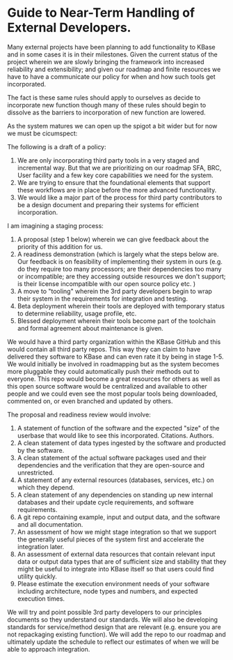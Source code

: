 # Guide to Near-Term Handling of External Developers. 

Many external projects have been planning to add functionality to KBase and in some cases it is in their milestones.
Given the current status of the project wherein we are slowly bringing the framework into increased reliability and extensibility;  and given our roadmap and finite resources we have to have a communicate our policy for when and how such tools get incorporated. 

The fact is these same rules should apply to ourselves as decide to incorporate new function though many of these rules should begin to dissolve as the barriers to incorporation of new function are lowered. 

As the system matures we can open up the spigot a bit wider but for now we must be cicumspect:


The following is a draft of a policy:

1. We are only incorporating third party tools in a very staged and incremental way. But that we are prioritizing on our roadmap SFA, BRC, User facility and a few key core capabilities we need for the system.
2.  We are trying to ensure that the foundational elements that support these workflows are in place before the more advanced functionality.
3.  We would like a major part of the process for third party contributors to be a design document and preparing their systems for efficient incorporation.

I am imagining a staging process: 

1. A proposal (step 1 below) wherein we can give feedback about the priority of this addition for us. 
2. A readiness demonstration (which is largely what the steps below are. Our feedback is on feasibility of implementing their system in ours (e.g. do they require too many processors; are their dependencies too many or incompatible; are they accessing outside resources we don't support; is their license incompatible with our open source policy etc. )
3. A move to "tooling" wherein the 3rd party developers begin to wrap their system in the requirements for integration and testing. 
4. Beta deployment wherein their tools are deployed with temporary status to determine reliability, usage profile, etc. 
5. Blessed deployment wherein their tools become part of the toolchain and formal agreement about maintenance is given. 

We would have a third party organization within the KBase GitHub and this would contain all third party repos. This way they can claim to have delivered they software to KBase  and can even rate it by being in stage 1-5. We would initially be involved in roadmapping but as the system becomes more pluggable they could automatically push their methods out to everyone. This repo would become a great resources for others as well as this open source software would be centralized and available to other people and we could even see the most popular tools being downloaded, commented on, or even branched and updated by others. 



The proposal and readiness review would involve: 

1. A statement of function of the software and the expected "size" of the userbase that would like to see this incorporated. Citations. Authors. 
2. A clean statement of data types ingested by the software and producted by the software. 
3. A clean statement of the actual software packages used and their dependencies and the verification that they are open-source and unrestricted. 
4. A statement of any external resources (databases, services, etc.) on which they depend. 
5. A clean statement of any dependencies on standing up new internal databases and their update cycle requirements, and software requirements. 
6. A git repo containing example, input and output data, and the software and all documentation. 
7. An assessment of how we might stage integration so that we support the generally useful pieces of the system first and accelerate the integration later. 
8. An assessment of external data resources that contain relevant input data or output data types that are of sufficient size and stability that they might be useful to integrate into KBase itself so that users could find utility quickly. 
9. Please estimate the execution environment needs of your software including architecture, node types and numbers, and expected execution times.

We will try and point possible 3rd party developers to our principles documents so they understand our standards. 
We will also be developing standards for service/method design that are relevant (e.g. ensure you are not repackaging existing function).
We will add the repo to our roadmap and ultimately update the schedule to reflect our estimates of when we will be able to approach integration.
